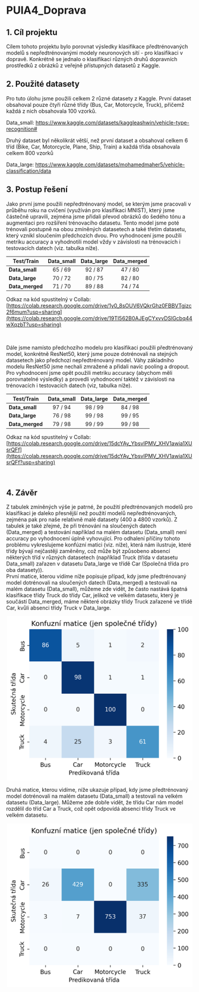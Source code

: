 # PUIA4_Doprava
## 1. Cíl projektu
Cílem tohoto projektu bylo porovnat výsledky klasifikace předtrénovaných modelů s nepředtrénovanými modely neuronových sítí - pro klasifikaci v dopravě. Konkrétně se jednalo o klasifikaci různých druhů dopravních prostředků z obrázků z veřejně přístupných datasetů z Kaggle.


## 2. Použité datasety
Pro tuto úlohu jsme použili celkem 2 různé datasety z Kaggle. První dataset obsahoval pouze čtyři různé třídy (Bus, Car, Motorcycle, Truck), přičemž každá z nich obsahovala 100 vzorků.  

Data_small: https://www.kaggle.com/datasets/kaggleashwin/vehicle-type-recognition#  

Druhý dataset byl několikrát větší, než první dataset a obsahoval celkem 6 tříd (Bike, Car, Motorcycle, Plane, Ship, Train) a každá třída obsahovala celkem 800 vzorků  

Data_large: https://www.kaggle.com/datasets/mohamedmaher5/vehicle-classification/data  


## 3. Postup řešení
Jako první jsme použili nepředtrénovaný model, se kterým jsme pracovali v průběhu roku na cvičení (využíván pro klasifikaci MNIST), který jsme částečně upravili, zejména jsme přidali převod obrázků do šedého tónu a augmentaci pro rozšíření trénovacího datasetu. Tento model jsme poté trénovali postupně na obou zmíněných datasetech a také třetím datasetu, který vznikl sloučením předchozích dvou. Pro vyhodnocení jsme použili metriku accuracy a vyhodnotili model vždy v závislosti na trénovacích i testovacích datech (viz. tabulka níže).  

| Test/Train   | Data_small | Data_large | Data_merged |
|--------------|:----------:|:----------:|:-----------:|
| **Data_small**  |   65 / 69   |   92 / 87   |    47 / 80    |
| **Data_large**  |   70 / 72   |   80 / 75   |    82 / 80    |
| **Data_merged** |   71 / 70   |   89 / 88   |    74 / 74    |  

Odkaz na kód spustitelný v Collab: [https://colab.research.google.com/drive/1y0_8sOUV6VQkrGhz0FBBVTgjzc2f6mum?usp=sharing](https://colab.research.google.com/drive/19TI562B0AJEgCYxvvDSlGcbq44wXqzbT?usp=sharing)  

<p>&nbsp;</p>

Dále jsme namísto předchozího modelu pro klasifikaci použili předtrénovaný model, konkrétně ResNet50, který jsme pouze dotrénovali na stejných datasetech jako předchozí nepředtrénovaný model. Váhy základního modelu ResNet50 jsme nechali zmražené a přidali navíc pooling a dropout. Pro vyhodnocení jsme opět použili metriku accuracy (abychom měli porovnatelné výsledky) a provedli vyhodnocení taktéž v závislosti na trénovacích i testovacích datech (viz, tabulka níže).  

| Test/Train     | Data_small | Data_large | Data_merged |
|----------------|:----------:|:----------:|:-----------:|
| **Data_small**  |   97 / 94   |   98 / 99   |    84 / 98    |
| **Data_large**  |   76 / 98   |   99 / 98   |    99 / 95    |
| **Data_merged** |   79 / 98   |   99 / 99   |    99 / 98    |  

Odkaz na kód spustitelný v Collab:  [https://colab.research.google.com/drive/15dcYAy_YbsvIPMV_XHV1awia1XUsrQFf](https://colab.research.google.com/drive/15dcYAy_YbsvIPMV_XHV1awia1XUsrQFf?usp=sharing)

<p>&nbsp;</p>  

## 4. Závěr
Z tabulek zmíněných výše je patrné, že použití předtrénovaných modelů pro klasifikaci je daleko přesnější než použití modelů nepředtrénovaných, zejména pak pro naše relativně malé datasety (400 a 4800 vzorků). Z tabulek je také zřejmé, že při trénování na sloučených datech (Data_merged) a testování například na malém datasetu (Data_small) není accuracy po vyhodnocení úplně vyhovující. Pro odhalení příčiny tohoto problému vykreslujeme konfúzní matici (viz. níže), která nám ilustruje, které třídy bývají nejčastěji zaměněny, což může být způsobeno absencí některých tříd v různých datasetech (například Truck (třída v datasetu Data_small) zařazen v datasetu Data_large ve třídě Car (Společná třída pro oba datasety)).  
První matice, kterou vidíme níže popisuje případ, kdy jsme předtrénovaný model dotrénovali na sloučených datech (Data_merged) a testovali na malém datasetu (Data_small), můžeme zde vidět, že často nastává špatná klasifikace třídy Truck do třídy Car, jelikož ve velkém datasetu, který je součástí Data_merged, máme některé obrázky třídy Truck zařazené ve třídě Car, kvůli absenci třídy Truck v Data_large.

<p align="center">
  <img src="Images/confusion_matrix.png" alt="Popis obrázku" width="500"/>
</p>  

Druhá matice, kterou vidíme, níže ukazuje případ, kdy jsme předtrénovaný model dotrénovali na malém datasetu (Data_small) a testovali na velkém datasetu (Data_large). Můžeme zde dobře vidět, že třídu Car nám model rozdělil do tříd Car a Truck, což opět odpovídá absenci třídy Truck ve velkém datasetu. 

<p align="center">
  <img src="Images/confusion_matrix1.png" alt="Popis obrázku" width="500"/>
</p>
